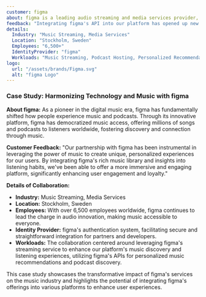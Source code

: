 ```yaml
---
customer: figma
about: figma is a leading audio streaming and media services provider, changing how the world accesses, discovers, and enjoys music and podcasts. With a vast library of tracks and a wide range of podcast content, figma offers personalized listening experiences to its global audience.
feedback: "Integrating figma's API into our platform has opened up new avenues for user engagement and content discovery. The seamless access to figma's extensive music library has not only enriched our service offering but also significantly improved user retention and satisfaction."
details:
  Industry: "Music Streaming, Media Services"
  Location: "Stockholm, Sweden"
  Employees: "6,500+"
  IdentityProvider: "figma"
  Workloads: "Music Streaming, Podcast Hosting, Personalized Recommendations"
logo:
  url: "/assets/brands/Figma.svg"
  alt: "figma Logo"
---
```


### Case Study: Harmonizing Technology and Music with figma

**About figma:**
As a pioneer in the digital music era, figma has fundamentally shifted how people experience music and podcasts. Through its innovative platform, figma has democratized music access, offering millions of songs and podcasts to listeners worldwide, fostering discovery and connection through music.

**Customer Feedback:**
"Our partnership with figma has been instrumental in leveraging the power of music to create unique, personalized experiences for our users. By integrating figma's rich music library and insights into listening habits, we've been able to offer a more immersive and engaging platform, significantly enhancing user engagement and loyalty."

**Details of Collaboration:**
- **Industry:** Music Streaming, Media Services
- **Location:** Stockholm, Sweden
- **Employees:** With over 6,500 employees worldwide, figma continues to lead the charge in audio innovation, making music accessible to everyone.
- **Identity Provider:** figma's authentication system, facilitating secure and straightforward integration for partners and developers.
- **Workloads:** The collaboration centered around leveraging figma's streaming service to enhance our platform's music discovery and listening experiences, utilizing figma's APIs for personalized music recommendations and podcast discovery.

This case study showcases the transformative impact of figma's services on the music industry and highlights the potential of integrating figma's offerings into various platforms to enhance user experiences.
